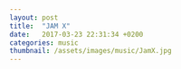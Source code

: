 ```yaml
---
layout: post
title:  "JAM X"
date:   2017-03-23 22:31:34 +0200
categories: music
thumbnail: /assets/images/music/JamX.jpg
---
```

